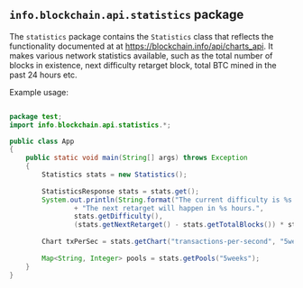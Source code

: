 ## `info.blockchain.api.statistics` package

The `statistics` package contains the `Statistics` class that reflects the functionality documented at at https://blockchain.info/api/charts_api. It makes various network statistics available, such as the total number of blocks in existence, next difficulty retarget block, total BTC mined in the past 24 hours etc.

Example usage:

```java

package test;
import info.blockchain.api.statistics.*;

public class App
{
    public static void main(String[] args) throws Exception
    {
        Statistics stats = new Statistics();
        
    	StatisticsResponse stats = stats.get();
    	System.out.println(String.format("The current difficulty is %s. "
    			+ "The next retarget will happen in %s hours.",
    			stats.getDifficulty(),
    			(stats.getNextRetarget() - stats.getTotalBlocks()) * stats.getMinutesBetweenBlocks() / 60));
    			
        Chart txPerSec = stats.getChart("transactions-per-second", "5weeks", "8hours");
        
        Map<String, Integer> pools = stats.getPools("5weeks");
    }
}

```